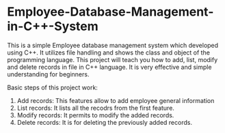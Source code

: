 # Employee-Database-Management-in-C++-System
This is a simple Employee database management system which developed using C++. 
It utilizes file handling and shows  the  class and object of the programming language. 
This project will teach you how to add, list, modify and delete records in file in C++ language. It is very effective and simple understanding for beginners.


Basic steps of this project work:

1. Add records: This features allow to add employee general information
2. List records: It lists all the recodrs from the first feature.
3. Modify records: It permits to modify the added records.
4. Delete records: It is for deleting the previously added records.

